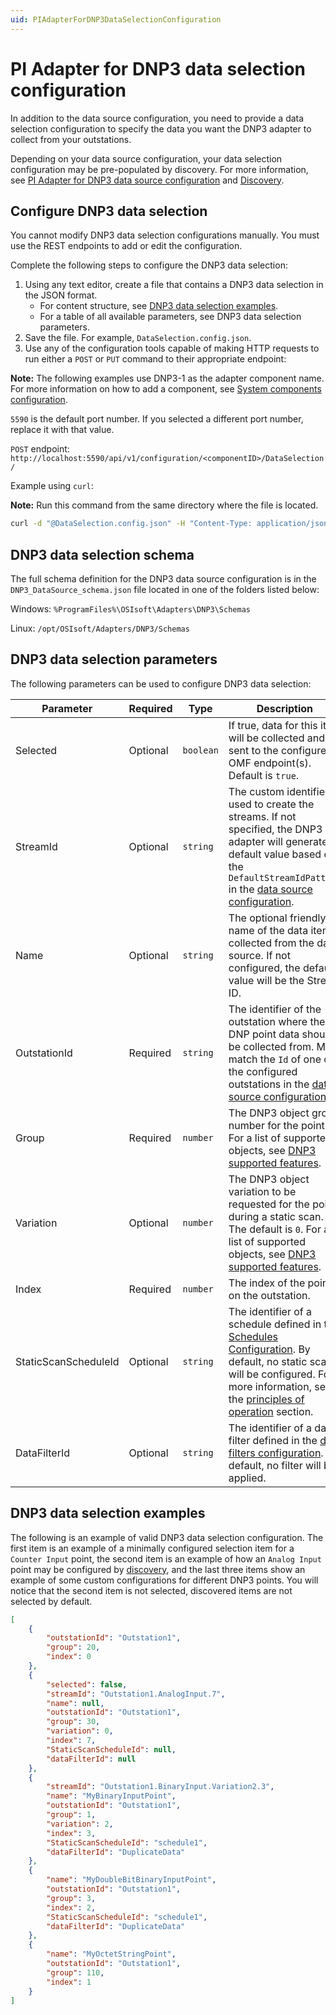```yaml
---
uid: PIAdapterForDNP3DataSelectionConfiguration
---
```


# PI Adapter for DNP3 data selection configuration

In addition to the data source configuration, you need to provide a data selection configuration to specify the data you want the DNP3 adapter to collect from your outstations.

Depending on your data source configuration, your data selection configuration may be pre-populated by discovery. For more information, see [PI Adapter for DNP3 data source configuration](xref:PIAdapterForDNP3DataSourceConfiguration) and [Discovery](xref:PIAdapterForDNP3PrinciplesOfOperation#discovery).

## Configure DNP3 data selection

You cannot modify DNP3 data selection configurations manually. You must use the REST endpoints to add or edit the configuration.

Complete the following steps to configure the DNP3 data selection:

1. Using any text editor, create a file that contains a DNP3 data selection in the JSON format.
    - For content structure, see [DNP3 data selection examples](#dnp3-data-selection-examples).
    - For a table of all available parameters, see DNP3 data selection parameters.
1. Save the file. For example, `DataSelection.config.json`.
1. Use any of the configuration tools capable of making HTTP requests to run either a `POST` or `PUT` command to their appropriate endpoint:

**Note:** The following examples use DNP3-1 as the adapter component name. For more information on how to add a component, see [System components configuration](xref:SystemComponentsConfiguration).

`5590` is the default port number. If you selected a different port number, replace it with that value.

`POST` endpoint: `http://localhost:5590/api/v1/configuration/<componentID>/DataSelection/`

Example using `curl`:

**Note:** Run this command from the same directory where the file is located.

```bash 
curl -d "@DataSelection.config.json" -H "Content-Type: application/json" -X POST "http://localhost:5590/api/v1/configuration/DNP3-1/DataSelection"
```

## DNP3 data selection schema

The full schema definition for the DNP3 data source configuration is in the `DNP3_DataSource_schema.json` file located in one of the folders listed below:


Windows: `%ProgramFiles%\OSIsoft\Adapters\DNP3\Schemas`

Linux: `/opt/OSIsoft/Adapters/DNP3/Schemas`

## DNP3 data selection parameters

The following parameters can be used to configure DNP3 data selection: 

| Parameter | Required | Type | Description |
| --------- | -------- | ---- | ----------- |
| Selected | Optional | `boolean` | If true, data for this item will be collected and sent to the configured OMF endpoint(s). Default is `true`. |
| StreamId | Optional | `string` | The custom identifier used to create the streams. If not specified, the DNP3 adapter will generate a default value based on the `DefaultStreamIdPattern` in the [data source configuration](xref:PIAdapterForDNP3DataSourceConfiguration). |
| Name | Optional | `string` | The optional friendly name of the data item collected from the data source. If not configured, the default value will be the Stream ID. |
| OutstationId | Required | `string` | The identifier of the outstation where the DNP point data should be collected from. Must match the `Id` of one of the configured outstations in the [data source configuration](xref:PIAdapterForDNP3DataSourceConfiguration). |
| Group | Required | `number` | The DNP3 object group number for the point. For a list of supported objects, see [DNP3 supported features](xref:PIAdapterForDNP3SupportedFeatures).  |
| Variation | Optional | `number` | The DNP3 object variation to be requested for the point during a static scan. The default is `0`. For a list of supported objects, see [DNP3 supported features](xref:PIAdapterForDNP3SupportedFeatures). |
| Index | Required | `number` | The index of the point on the outstation. 
| StaticScanScheduleId | Optional | `string` | The identifier of a schedule defined in the [Schedules Configuration](xref:SchedulesConfiguration). By default, no static scan will be configured. For more information, see the [principles of operation](xref:PIAdapterForDNP3PrinciplesOfOperation#StaticData) section. |
| DataFilterId | Optional | `string` | The identifier of a data filter defined in the [data filters configuration](xref:DataFiltersConfiguration). By default, no filter will be applied. |

## DNP3 data selection examples

The following is an example of valid DNP3 data selection configuration. The first item is an example of a minimally configured selection item for a `Counter Input` point, the second item is an example of how an `Analog Input` point may be configured by [discovery](xref:PIAdapterForDNP3PrinciplesOfOperation#discovery), and the last three items show an example of some custom configurations for different DNP3 points. You will notice that the second item is not selected, discovered items are not selected by default. 

```json
[
    {
        "outstationId": "Outstation1",
        "group": 20,
        "index": 0
    },
    {
        "selected": false,
        "streamId": "Outstation1.AnalogInput.7",
        "name": null,
        "outstationId": "Outstation1",
        "group": 30,
        "variation": 0,
        "index": 7,
        "StaticScanScheduleId": null,
        "dataFilterId": null
    },
    {
        "streamId": "Outstation1.BinaryInput.Variation2.3",
        "name": "MyBinaryInputPoint",
        "outstationId": "Outstation1",
        "group": 1,
        "variation": 2,
        "index": 3,
        "StaticScanScheduleId": "schedule1",
        "dataFilterId": "DuplicateData"
    },
    {
        "name": "MyDoubleBitBinaryInputPoint",
        "outstationId": "Outstation1",
        "group": 3,
        "index": 2,
        "StaticScanScheduleId": "schedule1",
        "dataFilterId": "DuplicateData"
    },
    {
        "name": "MyOctetStringPoint",
        "outstationId": "Outstation1",
        "group": 110,
        "index": 1
    }
]
```
